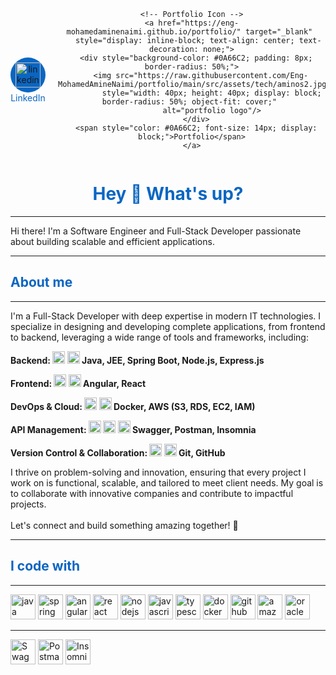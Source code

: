 <div align="center" style="width: 100%;">
  <div style="display: flex; justify-content: center; gap: 20px; align-items: center;">
    <!-- LinkedIn Icon -->
    <a href="https://www.linkedin.com/in/mohamed-amine-naimi-907656263/" target="_blank" 
       style="display: inline-block; text-align: center; text-decoration: none;">
      <div style="background-color: #0A66C2; padding: 8px; border-radius: 50%;">
        <img src="https://cdn.jsdelivr.net/gh/devicons/devicon/icons/linkedin/linkedin-original.svg" 
             style="width: 40px; height: 40px; display: block;" 
             alt="linkedin logo"/>
      </div>
      <span style="color: #0A66C2; font-size: 14px; display: block;">LinkedIn</span>
    </a>
    
    <!-- Portfolio Icon -->
    <a href="https://eng-mohamedaminenaimi.github.io/portfolio/" target="_blank" 
       style="display: inline-block; text-align: center; text-decoration: none;">
      <div style="background-color: #0A66C2; padding: 8px; border-radius: 50%;">
        <img src="https://raw.githubusercontent.com/Eng-MohamedAmineNaimi/portfolio/main/src/assets/tech/aminos2.jpg" 
             style="width: 40px; height: 40px; display: block; border-radius: 50%; object-fit: cover;" 
             alt="portfolio logo"/>
      </div>
      <span style="color: #0A66C2; font-size: 14px; display: block;">Portfolio</span>
    </a>
  </div>
</div>

<h1 align="center">
  <span style="font-size: 28px; color: #0A66C2; font-weight: bold;">Hey 👋 What's up?</span>
</h1>

---
<p align="left">Hi there! I'm a Software Engineer and Full-Stack Developer passionate about building scalable and efficient applications.</p>

---
<h2 align="left" style="color: #0A66C2; font-weight: bold;">About me</h2>

---
<p align="left">I'm a Full-Stack Developer with deep expertise in modern IT technologies. I specialize in designing and developing complete applications, from frontend to backend, leveraging a wide range of tools and frameworks, including:</p>

<p align="left" style="font-weight: bold;">Backend: 
  <img src="https://cdn.jsdelivr.net/gh/devicons/devicon/icons/java/java-original.svg" height="20" alt="java logo" /> 
  <img src="https://cdn.jsdelivr.net/gh/devicons/devicon/icons/spring/spring-original.svg" height="20" alt="spring logo" /> 
  Java, JEE, Spring Boot, Node.js, Express.js
</p>

<p align="left" style="font-weight: bold;">Frontend: 
  <img src="https://cdn.jsdelivr.net/gh/devicons/devicon/icons/angularjs/angularjs-original.svg" height="20" alt="angularjs logo" /> 
  <img src="https://cdn.jsdelivr.net/gh/devicons/devicon/icons/react/react-original.svg" height="20" alt="react logo" /> 
  Angular, React
</p>

<p align="left" style="font-weight: bold;">DevOps & Cloud: 
  <img src="https://cdn.jsdelivr.net/gh/devicons/devicon/icons/docker/docker-original.svg" height="20" alt="docker logo" /> 
  <img src="https://cdn.jsdelivr.net/gh/devicons/devicon/icons/amazonwebservices/amazonwebservices-line-wordmark.svg" height="20" alt="aws logo" /> 
  Docker, AWS (S3, RDS, EC2, IAM)
</p>

<p align="left" style="font-weight: bold;">API Management: 
  <img src="https://cdn.jsdelivr.net/gh/devicons/devicon/icons/swagger/swagger-original.svg" height="20" alt="swagger logo" /> 
  <img src="https://img.shields.io/badge/Postman-%23FF6C37.svg?style=flat&logo=postman&logoColor=white" height="20" alt="postman badge" /> 
  <img src="https://img.shields.io/badge/Insomnia-%234000BF.svg?style=flat&logo=insomnia&logoColor=white" height="20" alt="insomnia badge" /> 
  Swagger, Postman, Insomnia
</p>

<p align="left" style="font-weight: bold;">Version Control & Collaboration: 
  <img src="https://cdn.jsdelivr.net/gh/devicons/devicon/icons/git/git-original.svg" height="20" alt="git logo" /> 
  <img src="https://cdn.jsdelivr.net/gh/devicons/devicon/icons/github/github-original.svg" height="20" alt="github logo" /> 
  Git, GitHub
</p>

<p align="left">I thrive on problem-solving and innovation, ensuring that every project I work on is functional, scalable, and tailored to meet client needs. My goal is to collaborate with innovative companies and contribute to impactful projects.<br><br>Let's connect and build something amazing together! 🚀</p>

---

<h2 align="left" style="color: #0A66C2; font-weight: bold;">I code with</h2>

---

<div align="left">
  <img src="https://cdn.jsdelivr.net/gh/devicons/devicon/icons/java/java-original.svg" height="40" alt="java logo" />
  <img src="https://cdn.jsdelivr.net/gh/devicons/devicon/icons/spring/spring-original.svg" height="40" alt="spring logo" />
  <img src="https://cdn.jsdelivr.net/gh/devicons/devicon/icons/angularjs/angularjs-original.svg" height="40" alt="angularjs logo" />
  <img src="https://cdn.jsdelivr.net/gh/devicons/devicon/icons/react/react-original.svg" height="40" alt="react logo" />
  <img src="https://cdn.jsdelivr.net/gh/devicons/devicon/icons/nodejs/nodejs-original.svg" height="40" alt="nodejs logo" />
  <img src="https://cdn.jsdelivr.net/gh/devicons/devicon/icons/javascript/javascript-original.svg" height="40" alt="javascript logo" />
  <img src="https://cdn.jsdelivr.net/gh/devicons/devicon/icons/typescript/typescript-original.svg" height="40" alt="typescript logo" />
  <img src="https://cdn.jsdelivr.net/gh/devicons/devicon/icons/docker/docker-original.svg" height="40" alt="docker logo" />
  <img src="https://cdn.jsdelivr.net/gh/devicons/devicon/icons/github/github-original.svg" height="40" alt="github logo" />
  <img src="https://cdn.jsdelivr.net/gh/devicons/devicon/icons/amazonwebservices/amazonwebservices-line-wordmark.svg" height="40" alt="amazonwebservices logo" />
  <img src="https://cdn.jsdelivr.net/gh/devicons/devicon/icons/oracle/oracle-original.svg" height="40" alt="oracle logo" />
</div>

---

<div>
  <img src="https://img.shields.io/badge/Swagger-%2385EA2D.svg?style=flat&logo=swagger&logoColor=black" height="40" alt="Swagger badge" />
  <img src="https://img.shields.io/badge/Postman-%23FF6C37.svg?style=flat&logo=postman&logoColor=white" height="40" alt="Postman badge" />
  <img src="https://img.shields.io/badge/Insomnia-%234000BF.svg?style=flat&logo=insomnia&logoColor=white" height="40" alt="Insomnia badge" />
</div>

